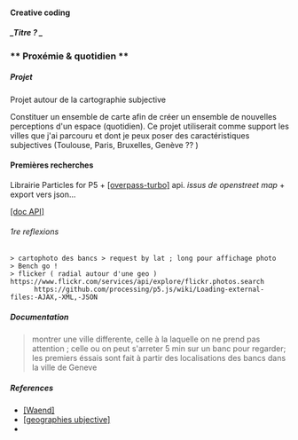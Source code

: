 #### Creative coding
##### _Titre ? _


###  ** Proxémie & quotidien **


##### Projet
Projet autour de la cartographie subjective


Constituer un ensemble de carte afin de créer un ensemble de nouvelles perceptions d'un espace (quotidien).
Ce projet utiliserait comme support les villes que j'ai parcouru et dont je peux poser des caractéristiques subjectives (Toulouse, Paris, Bruxelles, Genève ?? )




#### Premières recherches

 Librairie Particles for P5 + [[overpass-turbo]](http://overpass-turbo.eu) api. _issus de openstreet map_
    + export vers json...


 [[doc API]](http://wiki.openstreetmap.org/wiki/Overpass_API)

###### 1re reflexions
    > cartophoto des bancs > request by lat ; long pour affichage photo
    > Bench go !
    > flicker ( radial autour d'une geo )   https://www.flickr.com/services/api/explore/flickr.photos.search
          https://github.com/processing/p5.js/wiki/Loading-external-files:-AJAX,-XML,-JSON




##### Documentation
  > montrer une ville differente, celle à la laquelle on ne prend pas attention ; celle ou on peut s'arreter 5 min sur un banc pour regarder;
  les premiers éssais sont fait à partir des localisations des bancs dans la ville de Geneve





##### References

+ [[Waend]](http://waend.com)
+ [[geographies ubjective]](http://www.geographiesubjective.org/Geographie_subjective/Presentation.html)
+
